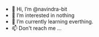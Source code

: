 - 👋 Hi, I’m @navindra-bit
- 👀 I’m interested in nothing
- 🌱 I’m currently learning everthing.
- 📫 Don't reach me ...

<!---
navindra-bit/navindra-bit is a ✨ special ✨ repository because its `README.md` (this file) appears on your GitHub profile.
You can click the Preview link to take a look at your changes.
--->
